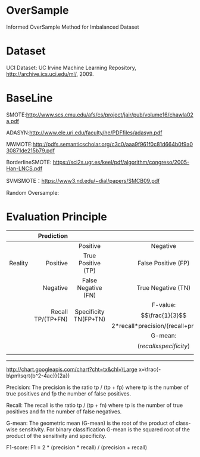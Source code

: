# OverSample
Informed OverSample Method for Imbalanced Dataset

# Dataset
UCI Dataset: 
UC Irvine Machine Learning Repository, http://archive.ics.uci.edu/ml/, 2009.

# BaseLine
SMOTE:http://www.scs.cmu.edu/afs/cs/project/jair/pub/volume16/chawla02a.pdf

ADASYN:http://www.ele.uri.edu/faculty/he/PDFfiles/adasyn.pdf

MWMOTE:http://pdfs.semanticscholar.org/c3c0/aaa9f961f0c81d664b0f9a030871de215b79.pdf

BorderlineSMOTE: https://sci2s.ugr.es/keel/pdf/algorithm/congreso/2005-Han-LNCS.pdf

SVMSMOTE：https://www3.nd.edu/~dial/papers/SMCB09.pdf

Random Oversample: 

# Evaluation Principle

|         | Prediction     ||||
| --------   | -----:   | :----: |:----:|:---:|
|         | |Positive      |   Negative    |
| Reality        | Positive      |   True Positive (TP)   | False Positive (FP)|Precision : TP/(TP+FP)
|        | Negative      |   False Negative (FN)    | True Negative (TN)|
|        | Recall TP/(TP+FN)      |   Specificity TN(FP+TN)    | F-value: $$\frac{1}{3}$$2\*recall\*precision/(recall+precision)|
|   |   |   |G-mean:$$(recall x specificity)$$|
--------------------- 
http://chart.googleapis.com/chart?cht=tx&chl=\Large x=\frac{-b\pm\sqrt{b^2-4ac}}{2a})

Precision: The precision is the ratio tp / (tp + fp) where tp is the number of true positives and fp the number of false positives. 

Recall: The recall is the ratio tp / (tp + fn) where tp is the number of true positives and fn the number of false negatives.

G-mean: The geometric mean (G-mean) is the root of the product of class-wise sensitivity. 
For binary classification G-mean is the squared root of the product of the sensitivity and specificity.

F1-score: F1 = 2 * (precision * recall) / (precision + recall)
